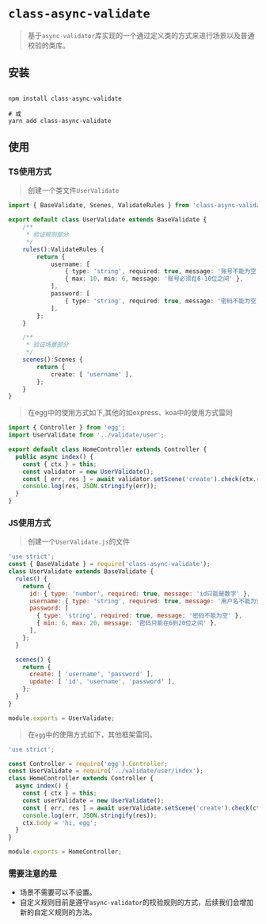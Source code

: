# `class-async-validate`

> 基于`async-validator`库实现的一个通过定义类的方式来进行场景以及普通校验的类库。

## 安装

```shell

npm install class-async-validate

# 或
yarn add class-async-validate

```


## 使用

### TS使用方式

> 创建一个类文件`UserValidate`

```ts
import { BaseValidate, Scenes, ValidateRules } from 'class-async-validate';

export default class UserValidate extends BaseValidate {
    /**
     * 验证规则部分
     */
    rules():ValidateRules {
        return {
            username: [
                { type: 'string', required: true, message: '账号不能为空' },
                { max: 10, min: 6, message: '账号必须在6-10位之间' },
            ],
            password: [
                { type: 'string', required: true, message: '密码不能为空' },
            ],
        };
    }

    /**
     * 验证场景部分
     */
    scenes():Scenes {
        return {
            create: [ 'username' ],
        };
    }
}
```
> 在egg中的使用方式如下,其他的如express、koa中的使用方式雷同

```ts
import { Controller } from 'egg';
import UserValidate from '../validate/user';

export default class HomeController extends Controller {
  public async index() {
    const { ctx } = this;
    const validator = new UserValidate();
    const [ err, res ] = await validator.setScene('create').check(ctx.request.query);
    console.log(res, JSON.stringify(err));
  }
}
```

### JS使用方式

> 创建一个`UserValidate.js`的文件
```js
'use strict';
const { BaseValidate } = require('class-async-validate');
class UserValidate extends BaseValidate {
  rules() {
    return {
      id: { type: 'number', required: true, message: 'id只能是数字' },
      username: { type: 'string', required: true, message: '用户名不能为空' },
      password: [
        { type: 'string', required: true, message: '密码不能为空' },
        { min: 6, max: 20, message: '密码只能在6到20位之间' },
      ],
    };
  }

  scenes() {
    return {
      create: [ 'username', 'password' ],
      update: [ 'id', 'username', 'password' ],
    };
  }
}

module.exports = UserValidate;
```

> 在`egg`中的使用方式如下，其他框架雷同。

```js
'use strict';

const Controller = require('egg').Controller;
const UserValidate = require('../validate/user/index');
class HomeController extends Controller {
  async index() {
    const { ctx } = this;
    const userValidate = new UserValidate();
    const [ err, res ] = await userValidate.setScene('create').check(ctx.request.query);
    console.log(err, JSON.stringify(res));
    ctx.body = 'hi, egg';
  }
}

module.exports = HomeController;
```

### 需要注意的是

* 场景不需要可以不设置。
* 自定义规则目前是遵守`async-validator`的校验规则的方式，后续我们会增加新的自定义规则的方法。
